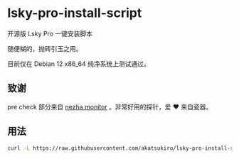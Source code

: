 # lsky-pro-install-script
开源版 Lsky Pro 一键安装脚本

随便糊的，抛砖引玉之用。

目前仅在 Debian 12 x86_64 纯净系统上测试通过。

## 致谢

pre check 部分来自 [nezha monitor](https://github.com/naiba/nezha) 。非常好用的探针，爱 ♥ 来自瓷器。

## 用法

```bash
curl -L https://raw.githubusercontent.com/akatsukiro/lsky-pro-install-script/master/install.sh  -o lsky.sh && chmod +x lsky.sh && sudo ./lsky.sh
```